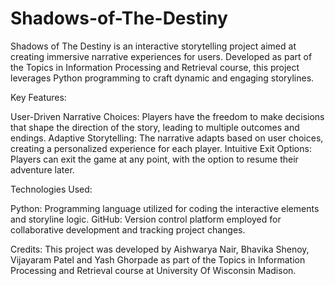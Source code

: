 # Shadows-of-The-Destiny
Shadows of The Destiny is an interactive storytelling project aimed at creating immersive narrative experiences for users. Developed as part of the Topics in Information Processing and Retrieval course, this project leverages Python programming to craft dynamic and engaging storylines. 

Key Features:

User-Driven Narrative Choices: Players have the freedom to make decisions that shape the direction of the story, leading to multiple outcomes and endings.
Adaptive Storytelling: The narrative adapts based on user choices, creating a personalized experience for each player.
Intuitive Exit Options: Players can exit the game at any point, with the option to resume their adventure later.

Technologies Used:

Python: Programming language utilized for coding the interactive elements and storyline logic.
GitHub: Version control platform employed for collaborative development and tracking project changes.

Credits:
This project was developed by Aishwarya Nair, Bhavika Shenoy, Vijayaram Patel and Yash Ghorpade as part of the Topics in Information Processing and Retrieval course at University Of Wisconsin Madison.

